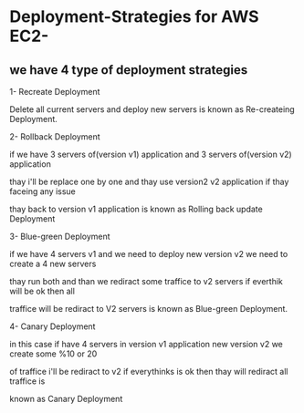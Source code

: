 # Deployment-Strategies for AWS EC2-

## we have 4 type of deployment strategies

1- Recreate Deployment 

Delete all current servers and deploy new servers is known as Re-createing Deployment.

2- Rollback Deployment

if we have 3 servers of(version v1) application and 3 servers of(version v2) application        
        
thay i'll be replace one by one and thay use version2 v2 application if thay faceing any issue  

thay back to version v1 application is known as Rolling back update Deployment 
   
3- Blue-green Deployment

if we have 4 servers v1 and we need to deploy new version v2 we need to create a 4 new servers   

thay run both and than we rediract some traffice to v2 servers if everthik will be ok then all 

traffice will be rediract to V2 servers is known as Blue-green Deployment.

4- Canary Deployment   
   
in this case if have 4 servers in version v1 application new version v2 we create some %10 or 20 

of traffice i'll be rediract to v2 if everythinks is ok then thay will rediract all traffice is 

known as Canary Deployment

